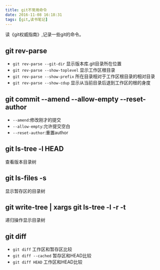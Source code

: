 ```yaml
---
title: git不常用命令
date: 2016-11-08 16:18:31
tags: [git,读书笔记]
---
```

读《git权威指南》,记录一些git的命令。

## git rev-parse
* `git rev-parse --git-dir`	显示版本库.git目录所在位置
* `git rev-parse --show-toplevel`	显示工作区根目录
* `git rev-parse --show-prefix`	所在目录相对于工作区根目录的相对目录
* `git rev-parse --show-cdup`	显示从当前目录后退到工作区的根的身度

## git commit --amend --allow-empty --reset-author
* `--amend`:修改刚才的提交
* `--allow-empty`:允许提交空白
* `--reset-author`:重置author

## git ls-tree -l HEAD 
查看版本目录树


## git ls-files -s
显示暂存区的目录树

## git write-tree | xargs git ls-tree -l -r -t
递归操作显示目录树

## git diff
* `git diff` 工作区和暂存区比较
* `git diff --cached` 暂存区和HEAD比较
* `git diff HEAD` 工作区和HEAD比较

